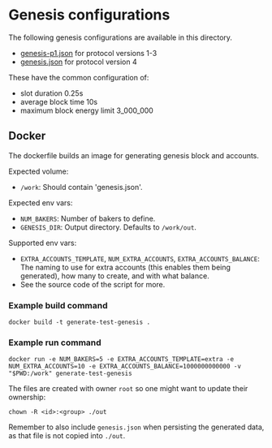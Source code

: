 # Genesis configurations

The following genesis configurations are available in this directory.

* [genesis-p1.json](./genesis-p1.json) for protocol versions 1-3
* [genesis.json](./genesis.json) for protocol version 4

These have the common configuration of:
   - slot duration 0.25s
   - average block time 10s
   - maximum block energy limit 3_000_000

## Docker

The dockerfile builds an image for generating genesis block and accounts.

Expected volume:
* `/work`: Should contain 'genesis.json'.

Expected env vars:
* `NUM_BAKERS`: Number of bakers to define.
* `GENESIS_DIR`: Output directory. Defaults to `/work/out`.

Supported env vars:
* `EXTRA_ACCOUNTS_TEMPLATE`, `NUM_EXTRA_ACCOUNTS`, `EXTRA_ACCOUNTS_BALANCE`:
  The naming to use for extra accounts (this enables them being generated), how many to create, and with what balance.
* See the source code of the script for more.

### Example build command

```shell
docker build -t generate-test-genesis .
```

### Example run command

```shell
docker run -e NUM_BAKERS=5 -e EXTRA_ACCOUNTS_TEMPLATE=extra -e NUM_EXTRA_ACCOUNTS=10 -e EXTRA_ACCOUNTS_BALANCE=1000000000000 -v "$PWD:/work" generate-test-genesis
```

The files are created with owner `root` so one might want to update their ownership:

```shell
chown -R <id>:<group> ./out
```

Remember to also include `genesis.json` when persisting the generated data, as that file is not copied into `./out`.
